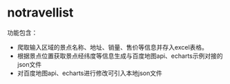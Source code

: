 # notravellist
功能包含：
- 爬取输入区域的景点名称、地址、销量、售价等信息并存入excel表格。
- 根据景点位置获取景点经纬度等信息生成与百度地图api、echarts示例对接的json文件
- 对百度地图api、echarts进行修改可引入本地json文件
